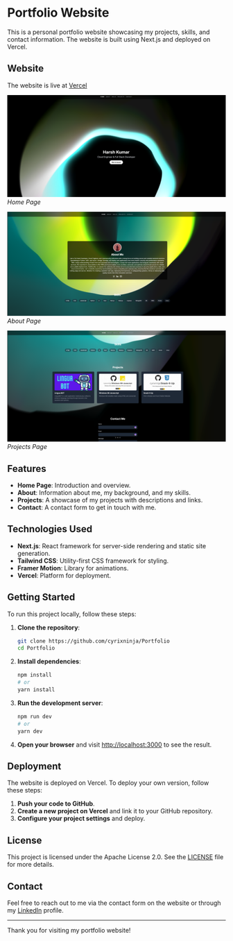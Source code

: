 # Portfolio Website

This is a personal portfolio website showcasing my projects, skills, and contact information. The website is built using Next.js and deployed on Vercel.


## Website

The website is live at [Vercel](https://portfoliowebsite-gamma-blush.vercel.app/)

![Home Page](screenshots/1.png)
*Home Page*

![About Page](screenshots/2.png)
*About Page*

![Projects Page](screenshots/3.png)
*Projects Page*

## Features

- **Home Page**: Introduction and overview.
- **About**: Information about me, my background, and my skills.
- **Projects**: A showcase of my projects with descriptions and links.
- **Contact**: A contact form to get in touch with me.

## Technologies Used

- **Next.js**: React framework for server-side rendering and static site generation.
- **Tailwind CSS**: Utility-first CSS framework for styling.
- **Framer Motion**: Library for animations.
- **Vercel**: Platform for deployment.

## Getting Started

To run this project locally, follow these steps:

1. **Clone the repository**:
    ```sh
    git clone https://github.com/cyrixninja/Portfolio
    cd Portfolio
    ```

2. **Install dependencies**:
    ```sh
    npm install
    # or
    yarn install
    ```

3. **Run the development server**:
    ```sh
    npm run dev
    # or
    yarn dev
    ```

4. **Open your browser** and visit [http://localhost:3000](http://localhost:3000) to see the result.

## Deployment

The website is deployed on Vercel. To deploy your own version, follow these steps:

1. **Push your code to GitHub**.
2. **Create a new project on Vercel** and link it to your GitHub repository.
3. **Configure your project settings** and deploy.

## License

This project is licensed under the Apache License 2.0. See the [LICENSE](LICENSE) file for more details.

## Contact

Feel free to reach out to me via the contact form on the website or through my [LinkedIn](https://linkedin.com/in/cyrixninja) profile.

---

Thank you for visiting my portfolio website!